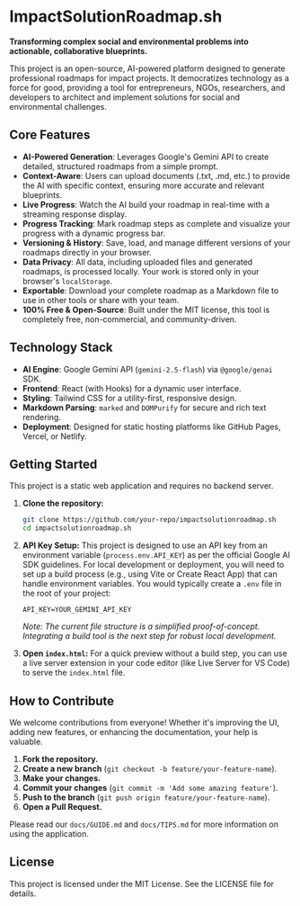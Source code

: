 # ImpactSolutionRoadmap.sh

**Transforming complex social and environmental problems into actionable, collaborative blueprints.**

This project is an open-source, AI-powered platform designed to generate professional roadmaps for impact projects. It democratizes technology as a force for good, providing a tool for entrepreneurs, NGOs, researchers, and developers to architect and implement solutions for social and environmental challenges.

## Core Features

-   **AI-Powered Generation**: Leverages Google's Gemini API to create detailed, structured roadmaps from a simple prompt.
-   **Context-Aware**: Users can upload documents (.txt, .md, etc.) to provide the AI with specific context, ensuring more accurate and relevant blueprints.
-   **Live Progress**: Watch the AI build your roadmap in real-time with a streaming response display.
-   **Progress Tracking**: Mark roadmap steps as complete and visualize your progress with a dynamic progress bar.
-   **Versioning & History**: Save, load, and manage different versions of your roadmaps directly in your browser.
-   **Data Privacy**: All data, including uploaded files and generated roadmaps, is processed locally. Your work is stored only in your browser's `localStorage`.
-   **Exportable**: Download your complete roadmap as a Markdown file to use in other tools or share with your team.
-   **100% Free & Open-Source**: Built under the MIT license, this tool is completely free, non-commercial, and community-driven.

## Technology Stack

-   **AI Engine**: Google Gemini API (`gemini-2.5-flash`) via `@google/genai` SDK.
-   **Frontend**: React (with Hooks) for a dynamic user interface.
-   **Styling**: Tailwind CSS for a utility-first, responsive design.
-   **Markdown Parsing**: `marked` and `DOMPurify` for secure and rich text rendering.
-   **Deployment**: Designed for static hosting platforms like GitHub Pages, Vercel, or Netlify.

## Getting Started

This project is a static web application and requires no backend server.

1.  **Clone the repository:**
    ```bash
    git clone https://github.com/your-repo/impactsolutionroadmap.sh
    cd impactsolutionroadmap.sh
    ```

2.  **API Key Setup:**
    This project is designed to use an API key from an environment variable (`process.env.API_KEY`) as per the official Google AI SDK guidelines. For local development or deployment, you will need to set up a build process (e.g., using Vite or Create React App) that can handle environment variables. You would typically create a `.env` file in the root of your project:
    ```
    API_KEY=YOUR_GEMINI_API_KEY
    ```
    *Note: The current file structure is a simplified proof-of-concept. Integrating a build tool is the next step for robust local development.*

3.  **Open `index.html`:**
    For a quick preview without a build step, you can use a live server extension in your code editor (like Live Server for VS Code) to serve the `index.html` file.

## How to Contribute

We welcome contributions from everyone! Whether it's improving the UI, adding new features, or enhancing the documentation, your help is valuable.

1.  **Fork the repository.**
2.  **Create a new branch** (`git checkout -b feature/your-feature-name`).
3.  **Make your changes.**
4.  **Commit your changes** (`git commit -m 'Add some amazing feature'`).
5.  **Push to the branch** (`git push origin feature/your-feature-name`).
6.  **Open a Pull Request.**

Please read our `docs/GUIDE.md` and `docs/TIPS.md` for more information on using the application.

## License

This project is licensed under the MIT License. See the LICENSE file for details.
